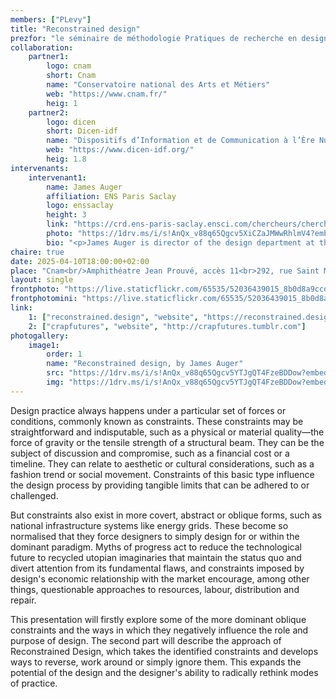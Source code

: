 ```yaml
---
members: ["PLevy"]
title: "Reconstrained design"
prezfor: "le séminaire de méthodologie Pratiques de recherche en design et création"
collaboration:
    partner1:
        logo: cnam
        short: Cnam
        name: "Conservatoire national des Arts et Métiers"
        web: "https://www.cnam.fr/"
        heig: 1
    partner2:
        logo: dicen
        short: Dicen-idf
        name: "Dispositifs d’Information et de Communication à l’Ère Numérique – Paris, Ile de France (EA 7339)"
        web: "https://www.dicen-idf.org/"
        heig: 1.8
intervenants:
    intervenant1:
        name: James Auger
        affiliation: ENS Paris Saclay
        logo: enssaclay
        height: 3
        link: "https://crd.ens-paris-saclay.ensci.com/chercheurs/chercheur?tx_news_pi1%5Baction%5D=detail&tx_news_pi1%5Bcontroller%5D=News&tx_news_pi1%5Bnews%5D=30436&cHash=4055d4b386b5303d65fdab2e2b7851a8"
        photo: "https://1drv.ms/i/s!AnQx_v88q65Qgcv5XiCZaJMWwRhlmV4?embed=1&width=1024"
        bio: "<p>James Auger is director of the design department at the École normale supérieure Paris-Saclay (ENS) and co-director of the Centre de Recherche en Design (ENS / ENSCI Les Ateliers). His work explores ways through which practice-based design research can lead to more considered and democratic technological futures.</p><p>After graduating from Design Products (MA) at the Royal College of Art in London James moved to Dublin to conduct research at Media Lab Europe (MLE) exploring the theme of human communication as mediated by technology. After MLE he worked in Tokyo as guest designer at the Issey Miyake Design Studio developing new concepts for mobile telephones. Between 2005 and 2015 James was part of the critically acclaimed Design Interactions department at the RCA, teaching on the MA programme and continuing his development of critical and speculative approaches to design and technology, completing his PhD on the subject in 2012. After the RCA James formed the Reconstrained Design Group at Madeira Interactive Technologies Institute (M-ITI) in Portugal, exploring the potential of the island as an experimental living laboratory through a combination of fictional, factual and functional multi-scale energy-related proposals and projects. This work was awarded the Cultural Innovation International Prize by the Centre of Contemporary Culture of Barcelona (CCCB) in 2017.</p><p>Running parallel to his academic work James is a partner in the speculative design practice Auger-Loizeau, a collaboration founded in 2000. Auger-Loizeau projects have been published and exhibited internationally, including MoMA, New York; 21_21, Tokyo; The Science Museum, London; The National Museum of China, Beijing and Ars Electronica, Linz. Their work is in the permanent collection at MoMA.</p>"
chaire: true
date: 2025-04-10T18:00:00+02:00
place: "Cnam<br/>Amphithéatre Jean Prouvé, accès 11<br>292, rue Saint Martin<br>75003 Paris"
layout: single
frontphoto: "https://live.staticflickr.com/65535/52036439015_8b0d8a9ccd.jpg"
frontphotomini: "https://live.staticflickr.com/65535/52036439015_8b0d8a9ccd_m.jpg"
link:
    1: ["reconstrained.design", "website", "https://reconstrained.design"]
    2: ["crapfutures", "website", "http://crapfutures.tumblr.com"]
photogallery:
    image1:
        order: 1
        name: "Reconstrained design, by James Auger"
        src: "https://1drv.ms/i/s!AnQx_v88q65Qgcv5YTJgQT4FzeBDDow?embed=1&width=500"
        img: "https://1drv.ms/i/s!AnQx_v88q65Qgcv5YTJgQT4FzeBDDow?embed=1&width=3217"
---
```


Design practice always happens under a particular set of forces or conditions, commonly known as constraints. These constraints may be straightforward and indisputable, such as a physical or material quality—the force of gravity or the tensile strength of a structural beam. They can be the subject of discussion and compromise, such as a financial cost or a timeline. They can relate to aesthetic or cultural considerations, such as a fashion trend or social movement. Constraints of this basic type influence the design process by providing tangible limits that can be adhered to or challenged.

But constraints also exist in more covert, abstract or oblique forms, such as national infrastructure systems like energy grids. These become so normalised that they force designers to simply design for or within the dominant paradigm. Myths of progress act to reduce the technological future to recycled utopian imaginaries that maintain the status quo and divert attention from its fundamental flaws, and constraints imposed by design's economic relationship with the market encourage, among other things, questionable approaches to resources, labour, distribution and repair.

This presentation will firstly explore some of the more dominant oblique constraints and the ways in which they negatively influence the role and purpose of design. The second part will describe the approach of Reconstrained Design, which takes the identified constraints and develops ways to reverse, work around or simply ignore them. This expands the potential of the design and the designer's ability to radically rethink modes of practice.  